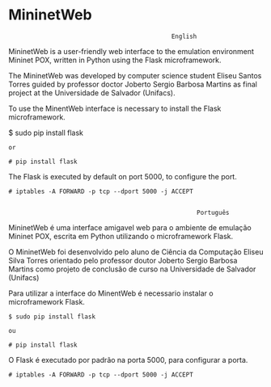 MininetWeb
==========

                                                 English

MininetWeb is a user-friendly web interface to the emulation environment Mininet POX, written in Python using the Flask microframework.

The MininetWeb was developed by computer science student Eliseu Santos Torres guided by professor doctor Joberto Sergio Barbosa Martins as final project at the Universidade de Salvador (Unifacs).


To use the MinentWeb interface is necessary to install the Flask microframework.
  
  $ sudo pip install flask
	
	or
	
	# pip install flask
	
The Flask is executed by default on port 5000, to configure the port.

	# iptables -A FORWARD -p tcp --dport 5000 -j ACCEPT	


                                                        Português

MininetWeb é uma interface amigavel web para o ambiente de emulação Mininet POX, escrita em Python utilizando o microframework Flask.

O MininetWeb foi desenvolvido pelo aluno de Ciência da Computação Eliseu Silva Torres orientado pelo professor doutor Joberto Sergio Barbosa Martins como projeto de conclusão de curso na  Universidade de Salvador (Unifacs)


Para utilizar a interface do MinentWeb é necessario instalar o microframework Flask.

	$ sudo pip install flask

	ou

	# pip install flask

O Flask é executado por padrão na porta 5000, para configurar a porta.

	# iptables -A FORWARD -p tcp --dport 5000 -j ACCEPT



